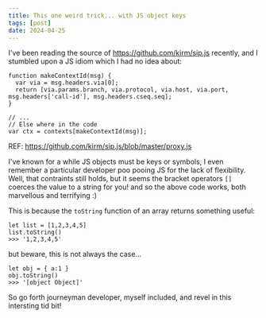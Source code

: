 ```yaml
---
title: This one weird trick... with JS object keys
tags: [post]
date: 2024-04-25
---
```


I've been reading the source of https://github.com/kirm/sip.js recently, and I stumbled upon a JS idiom which I had no idea about:

```
function makeContextId(msg) {
  var via = msg.headers.via[0];
  return [via.params.branch, via.protocol, via.host, via.port, msg.headers['call-id'], msg.headers.cseq.seq];
}

// ... 
// Else where in the code 
var ctx = contexts[makeContextId(msg)];

```
REF: https://github.com/kirm/sip.js/blob/master/proxy.js

I've known for a while JS objects must be keys or symbols, I even remember a particular developer poo pooing JS for the lack of flexibility. 
Well, that contraints still holds, but it seems the bracket operators `[]` coerces the value to a string for you! 
and so the above code works, both marvellous and terrifying :) 

This is because the `toString` function of an array returns something useful:

```
let list = [1,2,3,4,5]
list.toString()
>>> '1,2,3,4,5'
```
but beware, this is not always the case...
```
let obj = { a:1 }
obj.toString()
>>> '[object Object]'
```

So go forth journeyman developer, myself included, and revel in this intersting tid bit!
